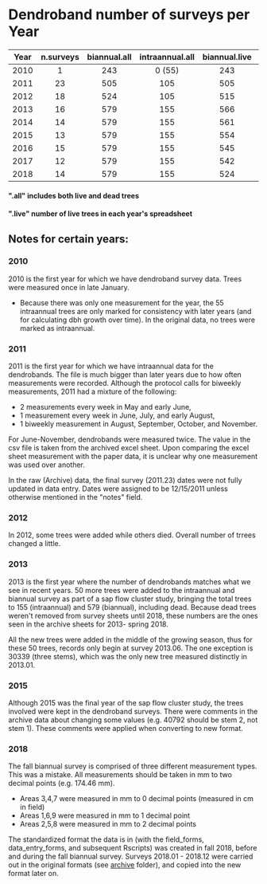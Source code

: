 # Dendroband number of surveys per Year

|Year| n.surveys| biannual.all |intraannual.all |biannual.live|intraannual.live|
|----|:--------:|:------------:|:--------------:|:-----------:|:--------------:|
|2010|    1     |     243      |      0 (55)    |     243     |       0 (55)   |
|2011|    23    |     505      |      105       |     505     |       105      |
|2012|    18    |     524      |      105       |     515     |       105      |
|2013|    16    |     579      |      155       |     566     |       150      |
|2014|    14    |     579      |      155       |     561     |       149      |
|2015|    13    |     579      |      155       |     554     |       149      |
|2016|    15    |     579      |      155       |     545     |       149      |
|2017|    12    |     579      |      155       |     542     |       148      |
|2018|    14    |     579      |      155       |     524     |       146      |

#### ".all" includes both live and dead trees
#### ".live" number of live trees in each year's spreadsheet

## Notes for certain years:

### 2010
2010 is the first year for which we have dendroband survey data. Trees were measured once in late January.
- Because there was only one measurement for the year, the 55 intraannual trees are only marked for consistency with later years (and for calculating dbh growth over time). In the original data, no trees were marked as intraannual.

### 2011
2011 is the first year for which we have intraannual data for the dendrobands. The file is much bigger than later years due to how often measurements were recorded. Although the protocol calls for biweekly measurements, 2011 had a mixture of the following: 
- 2 measurements every week in May and early June, 
- 1 measurement every week in June, July, and early August, 
- 1 biweekly measurement in August, September, October, and November. 

For June-November, dendrobands were measured twice. The value in the csv file is taken from the archived excel sheet. Upon comparing the excel sheet measurement with the paper data, it is unclear why one measurement was used over another. 

In the raw (Archive) data, the final survey (2011.23) dates were not fully updated in data entry. Dates were assigned to be 12/15/2011 unless otherwise mentioned in the "notes" field.

### 2012
In 2012, some trees were added while others died. Overall number of trrees changed a little.

### 2013
2013 is the first year where the number of dendrobands matches what we see in recent years. 50 more trees were added to the intraannual and biannual survey as part of a sap flow cluster study, bringing the total trees to 155 (intraannual) and 579 (biannual), including dead. Because dead trees weren't removed from survey sheets until 2018, these numbers are the ones seen in the archive sheets for 2013- spring 2018. 

All the new trees were added in the middle of the growing season, thus for these 50 trees, records only begin at survey 2013.06. The one exception is 30339 (three stems), which was the only new tree measured distinctly in 2013.01.

### 2015
Although 2015 was the final year of the sap flow cluster study, the trees involved were kept in the dendroband surveys. There were comments in the archive data about changing some values (e.g. 40792 should be stem 2, not stem 1). These comments were applied when converting to new format.

### 2018
The fall biannual survey is comprised of three different measurement types. This was a mistake. All measurements should be taken in mm to two decimal points (e.g. 174.46 mm).
- Areas 3,4,7 were measured in mm to 0 decimal points (measured in cm in field)
- Areas 1,6,9 were measured in mm to 1 decimal point
- Areas 2,5,8 were measured in mm to 2 decimal points

The standardized format the data is in (with the field_forms, data_entry_forms, and subsequent Rscripts) was created in fall 2018, before and during the fall biannual survey. Surveys 2018.01 - 2018.12 were carried out in the original formats (see [archive](https://github.com/SCBI-ForestGEO/Dendrobands/tree/master/data/archive) folder), and copied into the new format later on.
